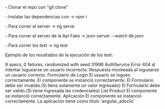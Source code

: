 -.Clonar el repo con "git clone"

-.Instalar las dependencias con -> npm i

-.Para correr el server -> ng serve

-.Para correr el server de la Api Fake -> json-server --watch db.json

-.Para correr los test -> ng test

Ejemplo de los resultados de la ejecución de los test:

9 specs, 0 failures, randomized with seed 31998
AuthService
Error 404 al intentar loguearse un usuario incorrecto.
Respuesta mockeada al loguearse un usuario correcto.
Formulario de Login
El usuario se logueo correctamente.
El componente se instanció correctamente.
El Formulario debe ser invalido.(Si tiene solamente un valor ingresado)
El Formulario debe ser valido.(Si tiene ingresada las credenciales)
List Product
El componente se instanció correctamente.
Aplicación
El componente se instanció correctamente.
La aplicación tiene como titulo 'angular_adoclic'